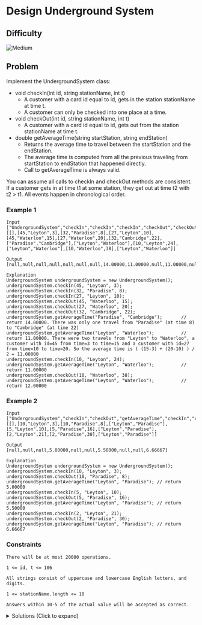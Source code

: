 # Design Underground System

## Difficulty

![Medium](https://img.shields.io/badge/medium-ef6c00?style=for-the-badge&logoColor=white)

## Problem

Implement the UndergroundSystem class:

- void checkIn(int id, string stationName, int t)
  - A customer with a card id equal to id, gets in the station stationName at time t.
  - A customer can only be checked into one place at a time.
- void checkOut(int id, string stationName, int t)
  - A customer with a card id equal to id, gets out from the station stationName at time t.
- double getAverageTime(string startStation, string endStation)
  - Returns the average time to travel between the startStation and the endStation.
  - The average time is computed from all the previous traveling from startStation to endStation that happened directly.
  - Call to getAverageTime is always valid.

You can assume all calls to checkIn and checkOut methods are consistent. If a customer gets in at time t1 at some station, they get out at time t2 with t2 > t1. All events happen in chronological order.

### Example 1

```
Input
["UndergroundSystem","checkIn","checkIn","checkIn","checkOut","checkOut","checkOut","getAverageTime","getAverageTime","checkIn","getAverageTime","checkOut","getAverageTime"]
[[],[45,"Leyton",3],[32,"Paradise",8],[27,"Leyton",10],[45,"Waterloo",15],[27,"Waterloo",20],[32,"Cambridge",22],["Paradise","Cambridge"],["Leyton","Waterloo"],[10,"Leyton",24],["Leyton","Waterloo"],[10,"Waterloo",38],["Leyton","Waterloo"]]

Output
[null,null,null,null,null,null,null,14.00000,11.00000,null,11.00000,null,12.00000]

Explanation
UndergroundSystem undergroundSystem = new UndergroundSystem();
undergroundSystem.checkIn(45, "Leyton", 3);
undergroundSystem.checkIn(32, "Paradise", 8);
undergroundSystem.checkIn(27, "Leyton", 10);
undergroundSystem.checkOut(45, "Waterloo", 15);
undergroundSystem.checkOut(27, "Waterloo", 20);
undergroundSystem.checkOut(32, "Cambridge", 22);
undergroundSystem.getAverageTime("Paradise", "Cambridge");       // return 14.00000. There was only one travel from "Paradise" (at time 8) to "Cambridge" (at time 22)
undergroundSystem.getAverageTime("Leyton", "Waterloo");          // return 11.00000. There were two travels from "Leyton" to "Waterloo", a customer with id=45 from time=3 to time=15 and a customer with id=27 from time=10 to time=20. So the average time is ( (15-3) + (20-10) ) / 2 = 11.00000
undergroundSystem.checkIn(10, "Leyton", 24);
undergroundSystem.getAverageTime("Leyton", "Waterloo");          // return 11.00000
undergroundSystem.checkOut(10, "Waterloo", 38);
undergroundSystem.getAverageTime("Leyton", "Waterloo");          // return 12.00000
```

### Example 2

```
Input
["UndergroundSystem","checkIn","checkOut","getAverageTime","checkIn","checkOut","getAverageTime","checkIn","checkOut","getAverageTime"]
[[],[10,"Leyton",3],[10,"Paradise",8],["Leyton","Paradise"],[5,"Leyton",10],[5,"Paradise",16],["Leyton","Paradise"],[2,"Leyton",21],[2,"Paradise",30],["Leyton","Paradise"]]

Output
[null,null,null,5.00000,null,null,5.50000,null,null,6.66667]

Explanation
UndergroundSystem undergroundSystem = new UndergroundSystem();
undergroundSystem.checkIn(10, "Leyton", 3);
undergroundSystem.checkOut(10, "Paradise", 8);
undergroundSystem.getAverageTime("Leyton", "Paradise"); // return 5.00000
undergroundSystem.checkIn(5, "Leyton", 10);
undergroundSystem.checkOut(5, "Paradise", 16);
undergroundSystem.getAverageTime("Leyton", "Paradise"); // return 5.50000
undergroundSystem.checkIn(2, "Leyton", 21);
undergroundSystem.checkOut(2, "Paradise", 30);
undergroundSystem.getAverageTime("Leyton", "Paradise"); // return 6.66667
```

### Constraints

`There will be at most 20000 operations.`

`1 <= id, t <= 106`

`All strings consist of uppercase and lowercase English letters, and digits.`

`1 <= stationName.length <= 10`

`Answers within 10-5 of the actual value will be accepted as correct.`

<details>
  <summary>Solutions (Click to expand)</summary>

### Explanation

#### Two HashMaps

We need to keep track of times people have checked in and checked out. For everytime a persons checks ins and checkouts we can get the time for their route by getting the difference of `checkoutTime - checkinTime`.

```
checkIn(id, stationName, checkInTime)

checkout(id, stationName, checkoutTime)

Time = checkoutTime - checkinTime
```

To calculate averages of specific routes we'll need to keep track of the difference in time between checkin and checkout everytime a person travels the specific route. We'll use two hashmaps, the first one with keep track of every time some one checkin in with the key being their `id` and the value being their checkin `stationName` plus their checkin time `t`. Space usage for the first hashmap is capped at the number of unique `ids` checked in. The second hashmap will keep track of the average times for every specific route where the key is the specific route and the value is the total number of times the route has been traveled and the sum of their times.

```
checkIn {
  ID: (stationName, checkInTime),
  ID: (stationName, checkInTime),
  ID: (stationName, checkInTime),
}

checkOut {
  ROUTE: (numberOfTimes, sumOfTravelTimes)
  ROUTE: (numberOfTimes, sumOfTravelTimes)
  ROUTE: (numberOfTimes, sumOfTravelTimes)
}
```

To organize the values by route we'll need to create a custom key that consists of the `startStation` and `endStation`. Something like `"startStation -> endStation"` would work. Every time some one checks out, we will find their checkin station and time from the checkin map. We'll than generate the route key and calculate the time by finding the differnce between the checkout time and the checkin time. The value for the route would then be updated by adding `1` to the number of times the route has been traveled and the sum of the times

To find the averages we'll generate the route by the given `startStation` and `endStation`. If the route exists in the map we'll calculate the average by taking the total sum of times and the number of times the route has been traveled.

```
checkOut {
  ROUTE: (numberOfTimes, sumOfTravelTimes)
  ROUTE: (numberOfTimes, sumOfTravelTimes)
  ROUTE: (numberOfTimes, sumOfTravelTimes)
}

avg = sumOfTravelTimes / numberOfTimes
```

Time: `O(1)`

Space: `O((N * N - 1) +`M`)` Where `N` is the total number of stations and `M` is the total number of unique `id`s

- [JavaScript](./design-underground-system.js)
- [TypeScript](./design-underground-system.ts)
- [Java](./design-underground-system.java)
- [Go](./design-underground-system.go)

</details>
